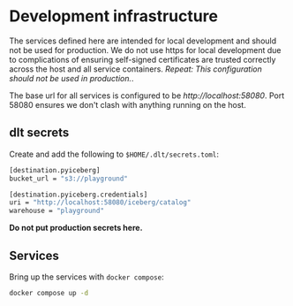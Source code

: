 # Development infrastructure

The services defined here are intended for local development and should not be used for production.
We do not use https for local development due to complications of ensuring self-signed
certificates are trusted correctly across the host and all service containers.
*Repeat: This configuration should not be used in production.*.

The base url for all services is configured to be *http://localhost:58080*.
Port 58080 ensures we don't clash with anything running on the host.

## dlt secrets

Create and add the following to `$HOME/.dlt/secrets.toml`:

```sh
[destination.pyiceberg]
bucket_url = "s3://playground"

[destination.pyiceberg.credentials]
uri = "http://localhost:58080/iceberg/catalog"
warehouse = "playground"
```

**Do not put production secrets here.**

## Services

Bring up the services with `docker compose`:

```sh
docker compose up -d
```
